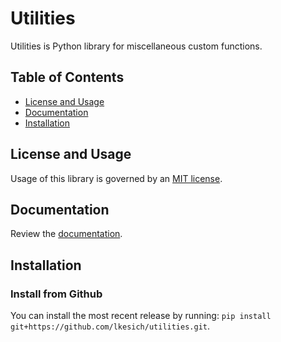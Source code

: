 # Utilities

Utilities is Python library for miscellaneous custom functions.

## Table of Contents

- [License and Usage](#license-and-usage)
- [Documentation](#documentation)
- [Installation](#installation)

## License and Usage

Usage of this library is governed by
an [MIT license](https://github.com/lkesich/utilities/blob/main/LICENSE).

## Documentation

Review the [documentation](https://lkesich.github.io/utilities/).

## Installation

### Install from Github

You can install the most recent release by running: `pip install git+https://github.com/lkesich/utilities.git`.